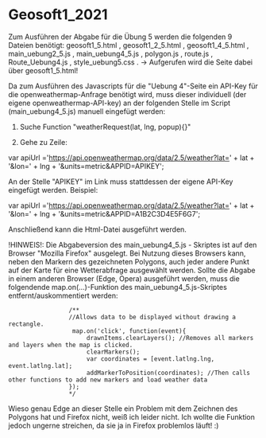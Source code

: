 # Geosoft1_2021

Zum Ausführen der Abgabe für die Übung 5 werden die folgenden 9 Dateien benötigt: geosoft1_5.html , geosoft1_2_5.html , geosoft1_4_5.html , main_uebung2_5.js , main_uebung4_5.js , polygon.js , route.js , Route_Uebung4.js , style_uebung5.css .
-> Aufgerufen wird die Seite dabei über geosoft1_5.html!

Da zum Ausführen des Javascripts für die "Uebung 4"-Seite ein API-Key für die openweathermap-Anfrage benötigt wird, muss dieser individuell (der eigene openweathermap-API-key) an der folgenden Stelle im Script (main_uebung4_5.js) manuell eingefügt werden:

1. Suche Function "weatherRequest(lat, lng, popup){}"

2. Gehe zu Zeile:

var apiUrl ='https://api.openweathermap.org/data/2.5/weather?lat=' + lat + '&lon=' + lng + '&units=metric&APPID=APIKEY';

An der Stelle "APIKEY" im Link muss stattdessen der eigene API-Key eingefügt werden. Beispiel:

var apiUrl ='https://api.openweathermap.org/data/2.5/weather?lat=' + lat + '&lon=' + lng + '&units=metric&APPID=A1B2C3D4E5F6G7';

Anschließend kann die Html-Datei ausgeführt werden.

!HINWEIS!: Die Abgabeversion des main_uebung4_5.js - Skriptes ist auf den Browser "Mozilla Firefox" ausgelegt. Bei Nutzung dieses Browsers kann, neben den Markern des gezeichneten Polygons, auch jeder andere Punkt auf der Karte für eine Wetterabfrage ausgewählt werden. Sollte die Abgabe in einem anderen Browser (Edge, Opera) ausgeführt werden, muss die folgendende map.on(...)-Funktion des main_uebung4_5.js-Skriptes entfernt/auskommentiert werden:

                     /**
                     //Allows data to be displayed without drawing a rectangle.
                      map.on('click', function(event){
                          drawnItems.clearLayers(); //Removes all markers and layers when the map is clicked.
                          clearMarkers();
                          var coordinates = [event.latlng.lng, event.latlng.lat];
                          addMarkerToPosition(coordinates); //Then calls other functions to add new markers and load weather data
                     });
                     */

Wieso genau Edge an dieser Stelle ein Problem mit dem Zeichnen des Polygons hat und Firefox nicht, weiß ich leider nicht. Ich wollte die Funktion jedoch ungerne streichen, da sie ja in Firefox problemlos läuft! :)
